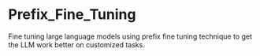 # Prefix_Fine_Tuning
Fine tuning large language models using prefix fine tuning technique to get the LLM work better on customized tasks.
